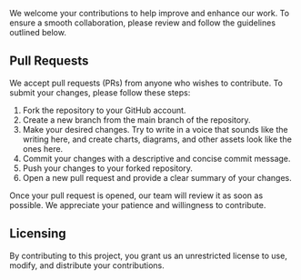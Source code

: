 We welcome your contributions to help improve and enhance our work. To ensure a smooth collaboration, please review and follow the guidelines outlined below.

## Pull Requests

We accept pull requests (PRs) from anyone who wishes to contribute.  To submit your changes, please follow these steps:

1. Fork the repository to your GitHub account.
2. Create a new branch from the main branch of the repository.
3. Make your desired changes.  Try to write in a voice that sounds like the writing here, and create charts, diagrams, and other assets look like the ones here.
4. Commit your changes with a descriptive and concise commit message.
6. Push your changes to your forked repository.
7. Open a new pull request and provide a clear summary of your changes.

Once your pull request is opened, our team will review it as soon as possible. We appreciate your patience and willingness to contribute.

## Licensing

By contributing to this project, you grant us an unrestricted license to use, modify, and distribute your contributions.
